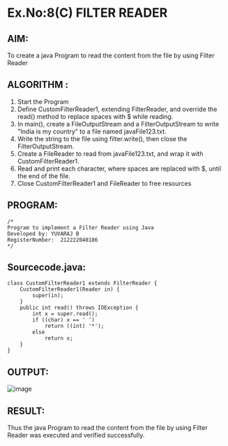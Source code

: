 # Ex.No:8(C) FILTER READER

## AIM:

To create a java Program to read the content from the file by using Filter Reader

## ALGORITHM :

1.  Start the Program
2.  Define CustomFilterReader1, extending FilterReader, and override the read() method to replace spaces with $ while reading.
3.  In main(), create a FileOutputStream and a FilterOutputStream to write "India is my country" to a file named javaFile123.txt.
4.  Write the string to the file using filter.write(), then close the FilterOutputStream.
5.  Create a FileReader to read from javaFile123.txt, and wrap it with CustomFilterReader1.
6.  Read and print each character, where spaces are replaced with $, until the end of the file.
7.  Close CustomFilterReader1 and FileReader to free resources

## PROGRAM:

```
/*
Program to implement a Filter Reader using Java
Developed by: YUVARAJ B
RegisterNumber:  212222040186
*/
```

## Sourcecode.java:

```
class CustomFilterReader1 extends FilterReader {
    CustomFilterReader1(Reader in) {
        super(in);
    }
    public int read() throws IOException {
        int x = super.read();
        if ((char) x == ' ')
            return ((int) '*');
        else
            return x;
    }
}
```

## OUTPUT:

![image](https://github.com/user-attachments/assets/2a33229b-e699-43a1-94d0-ba5f92b95c21)

## RESULT:

Thus the java Program to read the content from the file by using Filter Reader was executed and verified successfully.
